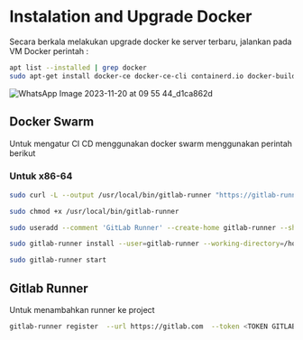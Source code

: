 # Instalation and Upgrade Docker

Secara berkala melakukan upgrade docker ke server terbaru, jalankan pada VM Docker perintah :
```sh
apt list --installed | grep docker
sudo apt-get install docker-ce docker-ce-cli containerd.io docker-buildx-plugin docker-compose-plugin
```
![WhatsApp Image 2023-11-20 at 09 55 44_d1ca862d](https://github.com/awangga/nopanel/assets/11188109/0656932a-ebc6-4199-9559-3ed5b99483db)

## Docker Swarm

Untuk mengatur CI CD menggunakan docker swarm menggunakan perintah berikut

### Untuk x86-64
```sh
sudo curl -L --output /usr/local/bin/gitlab-runner "https://gitlab-runner-downloads.s3.amazonaws.com/latest/binaries/gitlab-runner-linux-amd64"

sudo chmod +x /usr/local/bin/gitlab-runner

sudo useradd --comment 'GitLab Runner' --create-home gitlab-runner --shell /bin/bash

sudo gitlab-runner install --user=gitlab-runner --working-directory=/home/gitlab-runner

sudo gitlab-runner start
```

## Gitlab Runner

Untuk menambahkan runner ke project  
```sh
gitlab-runner register  --url https://gitlab.com  --token <TOKEN GITLAB>
```